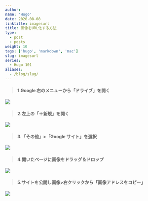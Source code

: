 ```yaml
---
author:
name: 'Hugo'
date: 2020-08-08
linktitle: imagesurl
title: 画像をURL化する方法
type:
  - post
  - posts
weight: 10
tags: ['hugo', 'markdown', 'mac']
slug: imagesurl
series:
  - Hugo 101
aliases:
  - /blog/slug/
---
```


> #### 1.Google 右のメニューから「ドライブ」を開く

![](https://lh5.googleusercontent.com/TraoflC0HbTh1HTIevtk0AW09OgkzNjaCdgx_0m0vTvszDm4P4K2W10N9u3p2AGyKxr8OC9gSF6YpNWdcJkEJBBBLoGvCvaA9rMK_EVPqB81uSGLfdZV=w1280)

> #### 2.左上の「＋新規」を開く

![](https://lh6.googleusercontent.com/k47QP42ZT0fKiPR_ee1z7jWFsz-iDLlROQKxLmLaWcaiHOF_u_QZUtcsTzxSPdevc08nEOpo1hIpRWMHzt7Py5dB6OOjuXv9y8SuYoR3pfErbjcS6Ao=w1280)

> #### 3.「その他」>「Google サイト」を選択

![](https://lh5.googleusercontent.com/MYqHZmry1cyV0795M4y2R-fD6u-McCbORMU4X4nrJT30LTi5t2fjiTj4sGwlzA-XpnDrDqTNXnIKM4-cGul2HqAAJSxezcdB0chGHQ4zf-wavxsy0Dw=w1280)

> #### 4.開いたページに画像をドラッグ＆ドロップ

![](https://lh5.googleusercontent.com/cBVcVh0REC6pk-l7OtNPWMs3JC7_4bz4w10pqiSEjNADtR9SZ6c4DU3VnhMlC9fkhDpkk-I2rbPpPQicpw0U5B8PaaKrbE4E1Kcot-ywnZ0cWU8mhsQ=w1280)

> #### 5.サイトを公開し画像>右クリックから「画像アドレスをコピー」

![](https://lh6.googleusercontent.com/PqfGAw_KsK23nYkgU6nKil3C-gJEKffx8mFOJ8twfiWpIq1caRIdV83WoR2nTKndjzxiPGPK69UeOTWDlSD_xFyuVOPqK0Te8Vdm_0CId-sSx_QzGQ=w1280)

